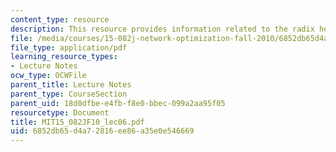 ```yaml
---
content_type: resource
description: This resource provides information related to the radix heap algorithm.
file: /media/courses/15-082j-network-optimization-fall-2010/6852db65d4a72816ee86a35e0e546669_MIT15_082JF10_lec06.pdf
file_type: application/pdf
learning_resource_types:
- Lecture Notes
ocw_type: OCWFile
parent_title: Lecture Notes
parent_type: CourseSection
parent_uid: 18d0dfbe-e4fb-f8e0-bbec-099a2aa95f05
resourcetype: Document
title: MIT15_082JF10_lec06.pdf
uid: 6852db65-d4a7-2816-ee86-a35e0e546669
---
```

